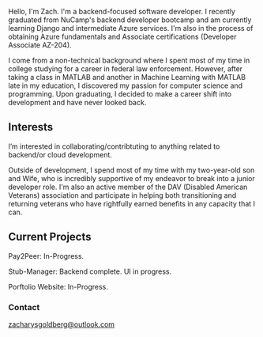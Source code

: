 Hello, I'm Zach. I'm a backend-focused software developer. I recently graduated from NuCamp's backend developer bootcamp and am currently learning Django and intermediate Azure services. I'm also in the process of obtaining Azure fundamentals and Associate certifications (Developer Associate AZ-204).

I come from a non-technical background where I spent most of my time in college studying for a career in federal law enforcement. However, after taking a class in MATLAB and another in Machine Learning with MATLAB late in my education, I discovered my passion for computer science and programming. Upon graduating, I decided to make a career shift into development and have never looked back.

## Interests
I’m interested in collaborating/contribtuting to anything related to backend/or cloud development.

Outside of development, I spend most of my time with my two-year-old son and Wife, who is incredibly supportive of my endeavor to break into a junior developer role.
I'm also an active member of the DAV (Disabled American Veterans) association and participate in helping both transitioning and returning veterans who have rightfully earned benefits in any capacity that I can.

## Current Projects
Pay2Peer: In-Progress.

Stub-Manager: Backend complete. UI in progress.

Porftolio Website: In-Progress.

### Contact
zacharysgoldberg@outlook.com

<!---
zacharysgoldberg/zacharysgoldberg is a ✨ special ✨ repository because its `README.md` (this file) appears on your GitHub profile.
You can click the Preview link to take a look at your changes.
--->

